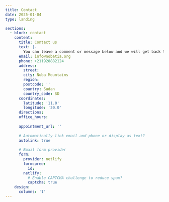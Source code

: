 ```yaml
---
title: Contact
date: 2025-01-04
type: landing

sections:
  - block: contact
    content:
      title: Contact us
      text: |-
        You can leave a comment or message below and we will get back to you
      email: info@nobatia.org
      phone: +211928882124
      address:
        street: 
        city: Nuba Mountains
        region: 
        postcode: ''
        country: Sudan
        country_code: SD
      coordinates:
        latitude: '11.0'
        longitude: '30.0'
      directions: 
      office_hours:
        
      appointment_url: ''
    
      # Automatically link email and phone or display as text?
      autolink: true
    
      # Email form provider
      form:
        provider: netlify
        formspree:
          id:
        netlify:
          # Enable CAPTCHA challenge to reduce spam?
          captcha: true
    design:
      columns: '1'
---
```

